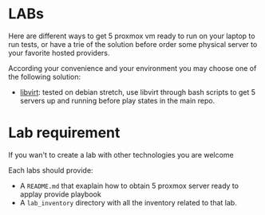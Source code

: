 # LABs


Here are different ways to get 5 proxmox vm ready to run on your laptop
to run tests, or have a trie of the solution before order some physical
server to your favorite hosted providers.

According your convenience and your environment you may choose one of the
following solution:

* [libvirt](libvirt/README.md): tested on debian stretch, use libvirt through
  bash scripts to get 5 servers up and running before play states in the
  main repo.


# Lab requirement

If you wan't to create a lab with other technologies you are welcome

Each labs should provide:

* A ``README.md`` that exaplain how to obtain 5 proxmox server ready to applay
  provide playbook
* A ``lab_inventory`` directory with all the inventory related to
  that lab.
